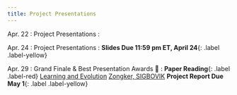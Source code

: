 ```yaml
---
title: Project Presentations
---
```


Apr. 22
: Project Presentations
  : 
  

Apr. 24
: Project Presentations 
  : **Slides Due 11:59 pm ET, April 24**{: .label .label-yellow}
  

Apr. 29
: Grand Finale & Best Presentation Awards 🍨
  : **Paper Reading**{: .label .label-red} [Learning and Evolution](https://gwern.net/doc/reinforcement-learning/meta-learning/1992-ackley.pdf) [Zongker, SIGBOVIK](https://isotropic.org/papers/chicken.pdf) **Project Report Due May 1**{: .label .label-yellow}